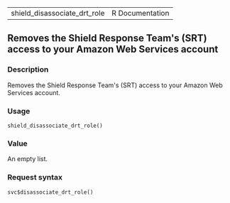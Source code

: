 <table style="width: 100%;">
<tbody>
<tr class="odd">
<td>shield_disassociate_drt_role</td>
<td style="text-align: right;">R Documentation</td>
</tr>
</tbody>
</table>

## Removes the Shield Response Team's (SRT) access to your Amazon Web Services account

### Description

Removes the Shield Response Team's (SRT) access to your Amazon Web
Services account.

### Usage

    shield_disassociate_drt_role()

### Value

An empty list.

### Request syntax

    svc$disassociate_drt_role()
